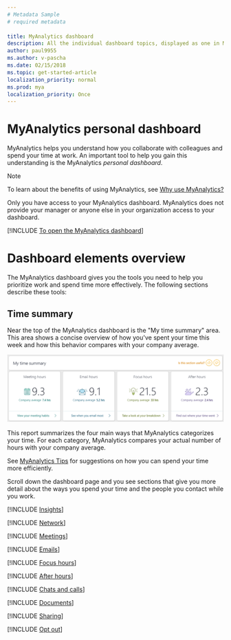 ```yaml
---
# Metadata Sample
# required metadata

title: MyAnalytics dashboard
description: All the individual dashboard topics, displayed as one in MyAnalytics.
author: paul9955
ms.author: v-pascha
ms.date: 02/15/2018
ms.topic: get-started-article
localization_priority: normal 
ms.prod: mya
localization_priority: Once
---
```


# MyAnalytics personal dashboard

MyAnalytics helps you understand how you collaborate with colleagues and spend your time at work. An important tool to help you gain this understanding is the MyAnalytics _personal dashboard_.

> [!Note] 
> To learn about the benefits of using MyAnalytics, see [Why use MyAnalytics?](../Overview/Better-work-habits.md)

Only you have access to your MyAnalytics dashboard. MyAnalytics does not provide your manager or anyone else in your organization access to your dashboard.  

[!INCLUDE [To open the MyAnalytics dashboard](../Includes/to-open-the-dashboard.md)]

# Dashboard elements overview

The MyAnalytics dashboard gives you the tools you need to help you prioritize work and spend time more effectively. The following sections describe these tools: 

## Time summary

Near the top of the MyAnalytics dashboard is the "My time summary" area. This area shows a concise overview of how you've spent your time this week and how this behavior compares with your company average.

<img src="../../Images/mya/use/time-summary.PNG" alt="The My time summary area of the MyAnalytics dashboard">

This report summarizes the four main ways that MyAnalytics categorizes your time. For each category, MyAnalytics compares your actual number of hours with your company average.

<!-- REMOVED PER NOELLE 24 Aug
a time goal. You can change these weekly time goals. 

[!INCLUDE [To change your weekly goals](../Includes/to-change-your-weekly-goals.md)]

-->

See [MyAnalytics Tips](../Overview/Tips.md) for suggestions on how you can spend your time more efficiently. 

Scroll down the dashboard page and you see sections that give you more detail about the ways you spend your time and the people you contact while you work.

[!INCLUDE [Insights](MyA-Dashboard/MyA-DB-Insights.md)]

[!INCLUDE [Network](MyA-Dashboard/MyA-DB-Network.md)]

[!INCLUDE [Meetings](MyA-Dashboard/MyA-DB-Meetings.md)]

[!INCLUDE [Emails](MyA-Dashboard/MyA-DB-Emails.md)]

[!INCLUDE [Focus hours](MyA-Dashboard/MyA-DB-Focus-hours.md)]

[!INCLUDE [After hours](MyA-Dashboard/MyA-DB-After-hours.md)]

[!INCLUDE [Chats and calls](MyA-Dashboard/MyA-DB-Chats-and-calls.md)]

[!INCLUDE [Documents](MyA-Dashboard/mya-db-documents.md)]

[!INCLUDE [Sharing](MyA-Dashboard/MyA-DB-Sharing.md)]

[!INCLUDE [Opt out](MyA-Dashboard/MyA-DB-Opt-out.md)]

<br>